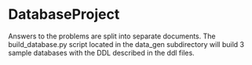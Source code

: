 # DatabaseProject
Answers to the problems are split into separate documents. The build_database.py script located in the data_gen subdirectory will build 3 sample databases with the DDL described in the ddl files.

